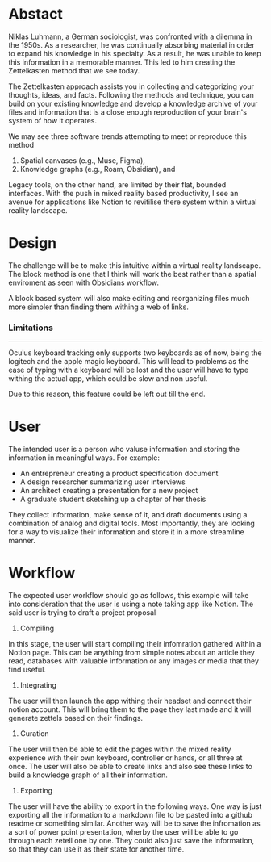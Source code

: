 # Abstact

Niklas Luhmann, a German sociologist, was confronted with a dilemma in the 1950s. As a researcher, he was continually absorbing material in order to expand his knowledge in his specialty. As a result, he was unable to keep this information in a memorable manner. This led to him creating the Zettelkasten method that we see today.

The Zettelkasten approach assists you in collecting and categorizing your thoughts, ideas, and facts. Following the methods and technique, you can build on your existing knowledge and develop a knowledge archive of your files and information that is a close enough reproduction of your brain's system of how it operates.

We may see three software trends attempting to meet or reproduce this method

1. Spatial canvases (e.g., Muse, Figma),
2. Knowledge graphs (e.g., Roam, Obsidian), and

Legacy tools, on the other hand, are limited by their flat, bounded interfaces. With the push in mixed reality based productivity, I see an avenue for applications like Notion to revitilise there system within a virtual reality landscape.

# Design

The challenge will be to make this intuitive within a virtual reality landscape. The block method is one that I think will work the best rather than a spatial enviroment as seen with Obsidians workflow.

A block based system will also make editing and reorganizing files much more simpler than finding them withing a web of links.

### Limitations

---

Oculus keyboard tracking only supports two keyboards as of now, being the logitech and the apple magic keyboard. This will lead to problems as the ease of typing with a keyboard will be lost and the user will have to type withing the actual app, which could be slow and non useful.

Due to this reason, this feature could be left out till the end.

# User

The intended user is a person who valuse information and storing the information in meaningful ways. For example:

- An entrepreneur creating a product specification document
- A design researcher summarizing user interviews
- An architect creating a presentation for a new project
- A graduate student sketching up a chapter of her thesis

They collect information, make sense of it, and draft documents using a combination of analog and digital tools. Most importantly, they are looking for a way to visualize their information and store it in a more streamline manner.

# Workflow

The expected user workflow should go as follows, this example will take into consideration that the user is using a note taking app like Notion. The said user is trying to draft a project proposal

1. Compiling

In this stage, the user will start compiling their infomration gathered within a Notion page. This can be anything from simple notes about an article they read, databases with valuable information or any images or media that they find useful.

1. Integrating

The user will then launch the app withing their headset and connect their notion account. This will bring them to the page they last made and it will generate zettels based on their findings.

1. Curation

The user will then be able to edit the pages within the mixed reality experience with their own keyboard, controller or hands, or all three at once. The user will also be able to create links and also see these links to build a knowledge graph of all their information.

1. Exporting

The user will have the ability to export in the following ways. One way is just exporting all the information to a markdown file to be pasted into a github readme or something similar. Another way will be to save the infromation as a sort of power point presentation, wherby the user will be able to go through each zetell one by one. They could also just save the information, so that they can use it as their state for another time.

